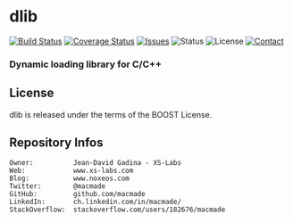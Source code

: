 dlib
====

[![Build Status](https://img.shields.io/travis/macmade/dlib.svg?branch=master&style=flat)](https://travis-ci.org/macmade/dlib)
[![Coverage Status](https://img.shields.io/coveralls/macmade/dlib.svg?branch=master&style=flat)](https://coveralls.io/r/macmade/dlib?branch=master)
[![Issues](http://img.shields.io/github/issues/macmade/dlib.svg?style=flat)](https://github.com/macmade/dlib/issues)
![Status](https://img.shields.io/badge/status-active-brightgreen.svg?style=flat)
![License](https://img.shields.io/badge/license-boost-brightgreen.svg?style=flat)
[![Contact](https://img.shields.io/badge/contact-@macmade-blue.svg?style=flat)](https://twitter.com/macmade)

### Dynamic loading library for C/C++

License
-------

dlib is released under the terms of the BOOST License.

Repository Infos
----------------

    Owner:			Jean-David Gadina - XS-Labs
    Web:			www.xs-labs.com
    Blog:			www.noxeos.com
    Twitter:		@macmade
    GitHub:			github.com/macmade
    LinkedIn:		ch.linkedin.com/in/macmade/
    StackOverflow:	stackoverflow.com/users/182676/macmade
